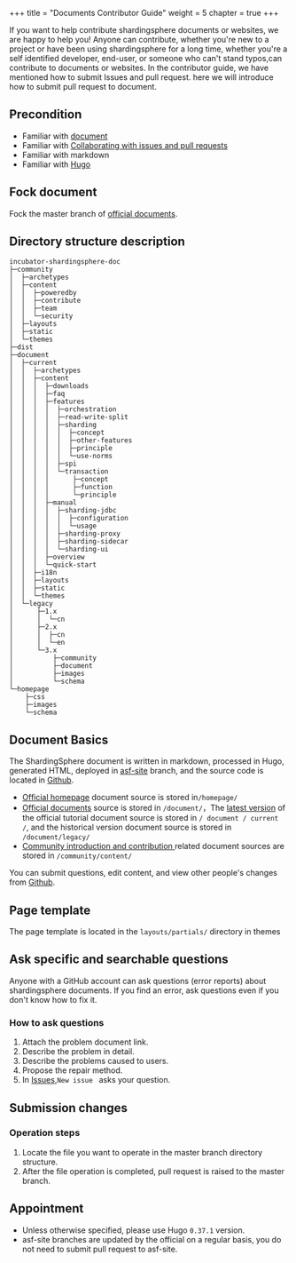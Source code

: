 +++
title = "Documents Contributor Guide"
weight = 5
chapter = true
+++

If you want to help contribute shardingsphere documents or websites, we are happy to help you! Anyone can contribute, whether you're new to a project or have been using shardingsphere for a long time, whether you're a self identified developer, end-user, or someone who can't stand typos,can contribute to documents or websites.
In the contributor guide, we have mentioned how to submit Issues and pull request. here we will introduce how to submit pull request to document.

## Precondition

- Familiar with [document](https://shardingsphere.apache.org)
- Familiar with [Collaborating with issues and pull requests](https://help.github.com/categories/collaborating-with-issues-and-pull-requests/)
- Familiar with markdown
- Familiar with [Hugo](https://gohugo.io/)

## Fock document
Fock the master branch of [official documents](https://github.com/apache/incubator-shardingsphere-doc).


## Directory structure description

```
incubator-shardingsphere-doc
├─community
│  ├─archetypes
│  ├─content
│  │  ├─poweredby
│  │  ├─contribute
│  │  ├─team
│  │  └─security
│  ├─layouts
│  ├─static
│  └─themes
├─dist
├─document
│  ├─current
│  │  ├─archetypes
│  │  ├─content
│  │  │  ├─downloads
│  │  │  ├─faq
│  │  │  ├─features
│  │  │  │  ├─orchestration
│  │  │  │  ├─read-write-split
│  │  │  │  ├─sharding
│  │  │  │  │  ├─concept
│  │  │  │  │  ├─other-features
│  │  │  │  │  ├─principle
│  │  │  │  │  └─use-norms
│  │  │  │  ├─spi
│  │  │  │  └─transaction
│  │  │  │      ├─concept
│  │  │  │      ├─function
│  │  │  │      └─principle
│  │  │  ├─manual
│  │  │  │  ├─sharding-jdbc
│  │  │  │  │  ├─configuration
│  │  │  │  │  └─usage
│  │  │  │  ├─sharding-proxy
│  │  │  │  ├─sharding-sidecar
│  │  │  │  └─sharding-ui
│  │  │  ├─overview
│  │  │  └─quick-start
│  │  ├─i18n
│  │  ├─layouts
│  │  ├─static
│  │  └─themes
│  └─legacy   
│      ├─1.x
│      │  └─cn
│      ├─2.x
│      │  ├─cn
│      │  └─en
│      └─3.x
│          ├─community
│          ├─document
│          ├─images
│          └─schema
└─homepage
    ├─css
    ├─images
    └─schema
```

## Document Basics

The ShardingSphere document is written in markdown, processed in Hugo, generated HTML, deployed in [asf-site](https://github.com/apache/incubator-shardingsphere-doc/tree/asf-site)   branch, and the source code is located in [Github](https://github.com/apache/incubator-shardingsphere-doc/tree/master).

- [Official homepage](https://shardingsphere.apache.org) document source is stored in`/homepage/`
- [Official documents](https://shardingsphere.apache.org/document/current/en/overview/) source is stored in `/document/`，The [latest version](https://shardingsphere.apache.org/document/current/en/overview/) of the official tutorial document source is stored in `/ document / current /`, and the historical version document source is stored in `/document/legacy/`
- [Community introduction and contribution ](https://shardingsphere.apache.org/community/en/contribute/)related document sources are stored in `/community/content/`

You can submit questions, edit content, and view other people's changes from [Github](https://github.com/apache/incubator-shardingsphere-doc/issues).

## Page template

The page template is located in the `layouts/partials/` directory in themes

## Ask specific and searchable questions

Anyone with a GitHub account can ask questions (error reports) about shardingsphere documents. If you find an error, ask questions even if you don't know how to fix it.

### How to ask questions

1. Attach the problem document link.
2. Describe the problem in detail.
3. Describe the problems caused to users.
4. Propose the repair method.
5. In [Issues](https://github.com/apache/incubator-shardingsphere-doc/issues),`New issue ` asks your question.

## Submission changes

### Operation steps

1. Locate the file you want to operate in the master branch directory structure.
2. After the file operation is completed, pull request is raised to the master branch.

## Appointment

- Unless otherwise specified, please use Hugo `0.37.1` version.
- asf-site branches are updated by the official on a regular basis, you do not need to submit pull request to asf-site.



